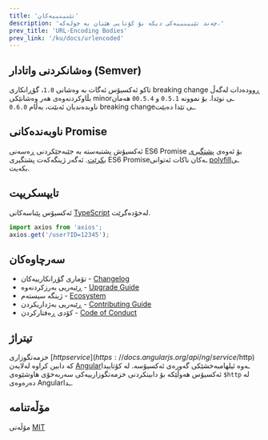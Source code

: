 ```yaml
---
title: 'تێبینییەکان'
description: 'چەند تێبینییەکی دیکە بۆ کۆتایی هێنان بە خولەکە.'
prev_title: 'URL-Encoding Bodies'
prev_link: '/ku/docs/urlencoded'
---
```


## وەشانکردنی واتادار (Semver)

تاکو ئەکسیۆس ئەگات بە وەشانی `1.0`، گۆڕانکاری breaking change ڕوودەدات لەگەڵ بڵاوکردنەوەی هەر وەشانێکی minorـی نوێدا. بۆ نموونە `0.5.1` و `00.5.4` هەمان ناوبدەندیان ئەبێت، بەڵام `0.6.0` breaking changeـی تێدا دەبێت.

## ناوبەندەکانی Promise

ئەکسیۆش پشتبەستە بە جێبەجێکردنی ڕەسەنی ES6 Promise بۆ ئەوەی [پشتگیری بکرێت](http://caniuse.com/promises).
ئەگەر ژینگەکەت پشتگیری ES6 Promiseـەکان ناکات ئەتوانی [polyfill](https://github.com/jakearchibald/es6-promise)ـی بکەیت.

## تایپسکریپت

ئەکسیۆس پێناسەکانی [TypeScript](http://typescriptlang.org) لەخۆدەگرێت.

```typescript
import axios from 'axios';
axios.get('/user?ID=12345');
```

## سەرچاوەکان

* تۆماری گۆڕانکارییەکان - [Changelog](https://github.com/axios/axios/blob/main/CHANGELOG.md)
* ڕێبەریی بەرزکردنەوە - [Upgrade Guide](https://github.com/axios/axios/blob/main/UPGRADE_GUIDE.md)
* ژینگە سیستەم - [Ecosystem](https://github.com/axios/axios/blob/main/ECOSYSTEM.md)
* ڕێبەریی بەژداریکردن - [Contributing Guide](https://github.com/axios/axios/blob/main/CONTRIBUTING.md)
* کۆدی ڕەفتارکردن - [Code of Conduct](https://github.com/axios/axios/blob/main/CODE_OF_CONDUCT.md)

## تیتراژ

خزمەتگوزاری [$http service](https://docs.angularjs.org/api/ng/service/$http) کە دابین کراوە لەلایەن [Angular](https://angularjs.org/)ـەوە ئیلهامبەخشێکی گەورەی ئەکسیۆسە. لە کۆتاییدا ئەکسیۆس هەوڵێکە بۆ دابینکردنی خزمەتگوزارییەکی سەربەخۆی هاوشێوەی `$http` لە دەرەوەی Angularـدا.

## مۆڵەتنامە

مۆڵەتی [MIT](https://github.com/axios/axios/blob/main/LICENSE)